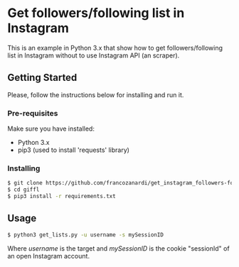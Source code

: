 # Get followers/following list in Instagram
This is an example in Python 3.x that show how to get followers/following list in Instagram without to use Instagram API (an scraper).

## Getting Started
Please, follow the instructions below for installing and run it.

### Pre-requisites
Make sure you have installed:
* Python 3.x
* pip3 (used to install 'requests' library)

### Installing
```bash
$ git clone https://github.com/francozanardi/get_instagram_followers-following_list giffl
$ cd giffl
$ pip3 install -r requirements.txt
```

## Usage
```bash
$ python3 get_lists.py -u username -s mySessionID
```
Where _username_ is the target and _mySessionID_ is the cookie "sessionId" of an open Instagram account.